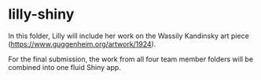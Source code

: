 lilly-shiny
================

In this folder, Lilly will include her work on the Wassily Kandinsky art piece (https://www.guggenheim.org/artwork/1924).

For the final submission, the work from all four team member folders will be combined into one fluid Shiny app.
